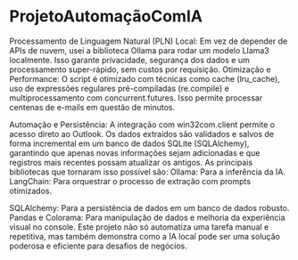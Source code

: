 # ProjetoAutomaçãoComIA
Processamento de Linguagem Natural (PLN) Local: Em vez de depender de APIs de nuvem, usei a biblioteca Ollama para rodar um modelo Llama3 localmente. Isso garante privacidade, segurança dos dados e um processamento super-rápido, sem custos por requisição.  Otimização e Performance: O script é otimizado com técnicas como cache (lru_cache), uso de expressões regulares pré-compiladas (re.compile) e multiprocessamento com concurrent.futures. Isso permite processar centenas de e-mails em questão de minutos.  

Automação e Persistência: A integração com win32com.client permite o acesso direto ao Outlook. Os dados extraídos são validados e salvos de forma incremental em um banco de dados SQLite (SQLAlchemy), garantindo que apenas novas informações sejam adicionadas e que registros mais recentes possam atualizar os antigos.  As principais bibliotecas que tornaram isso possível são:  Ollama: Para a inferência da IA.  LangChain: Para orquestrar o processo de extração com prompts otimizados.  

SQLAlchemy: Para a persistência de dados em um banco de dados robusto.  Pandas e Colorama: Para manipulação de dados e melhoria da experiência visual no console.  Este projeto não só automatiza uma tarefa manual e repetitiva, mas também demonstra como a IA local pode ser uma solução poderosa e eficiente para desafios de negócios.
